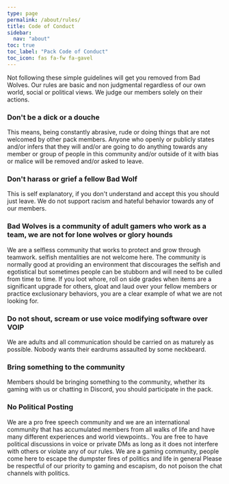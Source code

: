 ```yaml
---
type: page
permalink: /about/rules/
title: Code of Conduct
sidebar:
  nav: "about"
toc: true
toc_label: "Pack Code of Conduct"
toc_icon: fas fa-fw fa-gavel
---
```


Not following these simple guidelines will get you removed from Bad Wolves. Our
rules are basic and non judgmental regardless of our own world, social or
political views. We judge our members solely on their actions. 

### Don't be a dick or a douche

This means, being constantly abrasive, rude or doing things that are not
welcomed by other pack members. Anyone who openly or publicly states and/or
infers that they will and/or are going to do anything towards any member or
group of people in this community and/or outside of it with bias or malice will
be removed and/or asked to leave.

### Don't harass or grief a fellow Bad Wolf

This is self explanatory, if you don't understand and accept this you should
just leave. We do not support racism and hateful behavior towards any of our
members.

### Bad Wolves is a community of adult gamers who work as a team, we are not for lone wolves or glory hounds

We are a selfless community that works to protect and grow through teamwork.
selfish mentalities are not welcome here. The community is normally good at
providing an environment that discourages the selfish and egotistical but
sometimes people can be stubborn and will need to be culled from time to time.
If you loot whore, roll on side grades when items are a significant upgrade for
others, gloat and laud over your fellow members or practice exclusionary
behaviors, you are a clear example of what we are not looking for.
 
### Do not shout, scream or use voice modifying software over VOIP

We are adults and all communication should be carried on as maturely as
possible. Nobody wants their eardrums assaulted by some neckbeard.

### Bring something to the community

Members should be bringing something to the community, whether its gaming with
us or chatting in Discord, you should participate in the pack.

### No Political Posting

We are a pro free speech community and we are an international community that
has accumulated members from all walks of life and have many different
experiences and world viewpoints.. You are free to have political discussions in
voice or private DMs as long as it does not interfere with others or violate any
of our rules. We are a gaming community, people come here to escape the dumpster
fires of politics and life in general Please be respectful of our priority to
gaming and escapism, do not poison the chat channels with politics.
